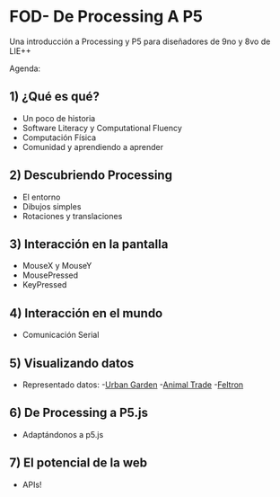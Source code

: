 # FOD- De Processing A P5
Una introducción a Processing y P5 para diseñadores de 9no y 8vo de LIE++

Agenda:
## 1) ¿Qué es qué?
- Un poco de historia
- Software Literacy y Computational Fluency 
- Computación Física
- Comunidad y aprendiendo a aprender

## 2) Descubriendo Processing
- El entorno
- Dibujos simples
- Rotaciones y translaciones

## 3) Interacción en la pantalla
- MouseX y MouseY
- MousePressed
- KeyPressed

## 4) Interacción en el mundo
- Comunicación Serial

## 5) Visualizando datos
- Representado datos:
  -[Urban Garden](https://fathom.info/urbag/)
  -[Animal Trade](https://www.nationalgeographic.com/animal-trade/#!)
  -[Feltron](http://feltron.com/Editorial.html)

## 6) De Processing a P5.js
-  Adaptándonos a p5.js

## 7) El potencial de la web
- APIs!
